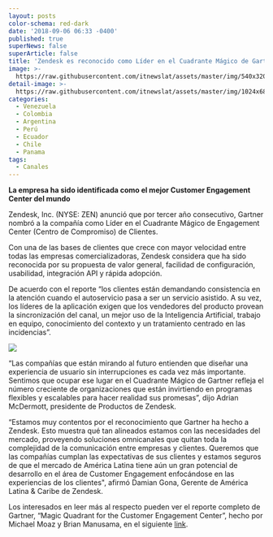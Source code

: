 ```yaml
---
layout: posts
color-schema: red-dark
date: '2018-09-06 06:33 -0400'
published: true
superNews: false
superArticle: false
title: 'Zendesk es reconocido como Líder en el Cuadrante Mágico de Gartner '
image: >-
  https://raw.githubusercontent.com/itnewslat/assets/master/img/540x320/Triunfo-p.jpg
detail-image: >-
  https://raw.githubusercontent.com/itnewslat/assets/master/img/1024x680/Triunfo-g.jpg
categories:
  - Venezuela
  - Colombia
  - Argentina
  - Perú
  - Ecuador
  - Chile
  - Panama
tags:
  - Canales
---
```

**La empresa ha sido identificada como el mejor Customer Engagement Center del mundo**

Zendesk, Inc. (NYSE: ZEN) anunció que por tercer año consecutivo, Gartner nombró a la compañía como Líder en el Cuadrante Mágico de Engagement Center (Centro de Compromiso) de Clientes. 

Con una de las bases de clientes que crece con mayor velocidad entre todas las empresas comercializadoras, Zendesk considera que ha sido reconocida por su propuesta de valor general, facilidad de configuración, usabilidad, integración API y rápida adopción. 

De acuerdo con el reporte “los clientes están demandando consistencia en la atención cuando el autoservicio pasa a ser un servicio asistido. A su vez, los líderes de la aplicación exigen que los vendedores del producto provean la sincronización del canal, un mejor uso de la Inteligencia Artificial, trabajo en equipo, conocimiento del contexto y un tratamiento centrado en las incidencias”.

![](https://d26a57ydsghvgx.cloudfront.net/content/Blog%20ads%20/2018%20Magic%20Quadrant.png)

“Las compañías que están mirando al futuro entienden que diseñar una experiencia de usuario sin interrupciones es cada vez más importante. Sentimos que ocupar ese lugar en el Cuadrante Mágico de Gartner refleja el número creciente de organizaciones que están invirtiendo en programas flexibles y escalables para hacer realidad sus promesas”, dijo Adrian McDermott, presidente de Productos de Zendesk. 

“Estamos muy contentos por el reconocimiento que Gartner ha hecho a Zendesk. Esto muestra qué tan alineados estamos con las necesidades del mercado, proveyendo soluciones omnicanales que quitan toda la complejidad de la comunicación entre empresas y clientes. Queremos que las compañías cumplan las expectativas de sus clientes y estamos seguros de que el mercado de América Latina tiene aún un gran potencial de desarrollo en el área de Customer Engagement enfocándose en las experiencias de los clientes", afirmó Damian Gona, Gerente de América Latina & Caribe de Zendesk.

Los interesados en leer más al respecto pueden ver el reporte completo de Gartner, “Magic Quadrant for the Customer Engagement Center”, hecho por Michael Moaz y Brian Manusama, en el siguiente [link](https://www.zendesk.com/resources/gartner-magic-quadrant-crm/).